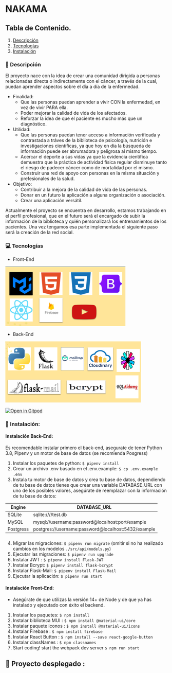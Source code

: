 # NAKAMA

## Tabla de Contenido.
1. [Descripción](#descripción)
2. [Tecnologías](#tecnologías)
3. [Instalación](#Instalación)

### 📝 Descripción
El proyecto nace con la idea de crear una comunidad dirigida a personas relacionadas directa o indirectamente con el cáncer, a través de la cual, puedan aprender aspectos sobre el día a día de la enfermedad.
- Finalidad: 
   * Que las personas puedan aprender a vivir CON la enfermedad, en vez de vivir PARA ella.
   * Poder mejorar la calidad de vida de los afectados.
   * Reforzar la idea de que el paciente es mucho más que un diagnóstico.
- Utilidad:
    * Que las personas puedan tener acceso a información verificada y contrastada a tráves de la biblioteca de psicología, nutrición e investigaciones científicas, ya que hoy en día la búsqueda de información puede ser abrumadora y peligrosa al mismo tiempo.
    * Acercar el deporte a sus vidas ya que la evidencia científica demuestra que la práctica de actividad física regular disminuye tanto el riesgo de padecer cáncer como de mortalidad por el mismo.
    * Construir una red de apoyo con personas en la misma situación y prefesionales de la salud.
- Objetivo:
    * Contribuir a la mejora de la calidad de vida de las personas.
    * Donar en un futuro la aplicación a alguna organización o asociación.
    * Crear una aplicación versátil.

Actualmente el proyecto se encuentra en desarrollo, estamos trabajando en el perfil profesional, que en el futuro será el encargado de subir la información de la biblioteca y quién personalizará los entrenamientos de los pacientes.
Una vez tengamos esa parte implementada el siguiente paso será la creación de la red social.    

### 💻 Tecnologías

- Front-End

 <img src="./src/front/img/front.png"/>

- Back-End 

<img src="./src/front/img/back.png"/>




[![Open in Gitpod](https://gitpod.io/button/open-in-gitpod.svg)](https://gitpod.io#https://github.com/4GeeksAcademy/react-flask-hello.git)



### 💾 Instalación:

#### Instalación Back-End:

Es recomendable instalar primero el back-end, asegurate de tener Python 3.8, Pipenv y un motor de base de datos (se recomienda Posgress)

1. Instalar los paquetes de python: `$ pipenv install`
2. Crear un archivo .env basado en el .env.example: `$ cp .env.example .env`
3. Instala tu motor de base de datos y crea tu base de datos, dependiendo de tu base de datos tienes que crear una variable DATABASE_URL con uno de los posibles valores, asegúrate de reemplazar con la información de tu base de datos:

| Engine    | DATABASE_URL                                        |
| --------- | --------------------------------------------------- |
| SQLite    | sqlite:////test.db                                  |
| MySQL     | mysql://username:password@localhost:port/example    |
| Postgress | postgres://username:password@localhost:5432/example |
 
 ###

4. Migrar las migraciones: `$ pipenv run migrate` (omitir si no ha realizado cambios en los modelos `./src/api/models.py`)
5. Ejecutar las migraciones: `$ pipenv run upgrade`
6. Instalar JWT : `$ pipenv install Flask-JWT`
7. Instalar Bcrypt: `$ pipenv install flask-bcrypt`
8. Instalar Flask-Mail: `$ pipenv install Flask-Mail`
9. Ejecutar la aplicación: `$ pipenv run start`


#### Instalación Front-End:

-   Asegúrate de que utilizas la versión 14+ de Node y de que ya has instalado y ejecutado con éxito el backend.

1. Instalar los paquetes: `$ npm install`
2. Instalar biblioteca MUI : `$ npm install @material-ui/core` 
3. Instalar paquete iconos : `$ npm install @material-ui/icons`
4. Instalar Firebase : `$ npm install firebase`
5. Instalar React Button : `$ npm install --save react-google-button`
6. Instalar classNames : `$ npm classnames`
7. Start coding! start the webpack dev server `$ npm run start`
###


## 🚀 Proyecto desplegado :



